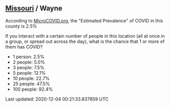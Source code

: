 
## [Missouri](/united-states/missouri) / Wayne

According to [MicroCOVID.org](http://microcovid.org),
the "Estimated Prevalence" of COVID in this county is 2.5%

If you interact with a certain number of people in this location
(all at once in a group, or spread out across the day), what is the chance that
1 or more of them has COVID?

- 1 person: 2.5%
- 2 people: 5.0%
- 3 people: 7.5%
- 5 people: 12.1%
- 10 people: 22.7%
- 25 people: 47.5%
- 100 people: 92.4%

Last updated: 2020-12-04 00:21:33.837859 UTC

